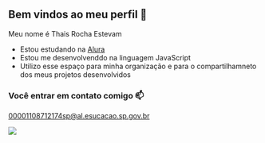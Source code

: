 ## Bem vindos ao meu perfil 💙

Meu nome é Thais Rocha Estevam

- Estou estudando na [Alura](https://www.alura.com.br) 
- Estou me desenvolvenddo na linguagem JavaScript
- Utilizo esse espaço para minha organização e para o compartilhamneto dos meus projetos desenvolvidos

### Você entrar em contato comigo 📫

00001108712174sp@al.esucacao.sp.gov.br

![](https://media1.tenor.com/m/keX0HsBTYMkAAAAC/nana-nana-anime.gif)


